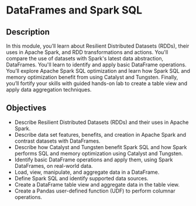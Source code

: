 # DataFrames and Spark SQL <br/>

## Description <br/>
In this module, you’ll learn about Resilient Distributed Datasets (RDDs), their uses in Apache Spark, and RDD transformations and actions. You'll compare the use of datasets with Spark's latest data abstraction, DataFrames. You'll learn to identify and apply basic DataFrame operations. You’ll explore Apache Spark SQL optimization and learn how Spark SQL and memory optimization benefit from using Catalyst and Tungsten. Finally, you’ll fortify your skills with guided hands-on lab to create a table view and apply data aggregation techniques. <br/>

## Objectives <br/>
* Describe Resilient Distributed Datasets (RDDs) and their uses in Apache Spark.
* Describe data set features, benefits, and creation in Apache Spark and contrast datasets with DataFrames.
* Describe how Catalyst and Tungsten benefit Spark SQL and how Spark performs SQL and memory optimization using Catalyst and Tungsten.
* Identify basic DataFrame operations and apply them, using Spark DataFrames, on real-world data.
* Load, view, manipulate, and aggregate data in a DataFrame.
* Define Spark SQL and identify supported data sources.
* Create a DataFrame table view and aggregate data in the table view.
* Create a Pandas user-defined function (UDF) to perform columnar operations.